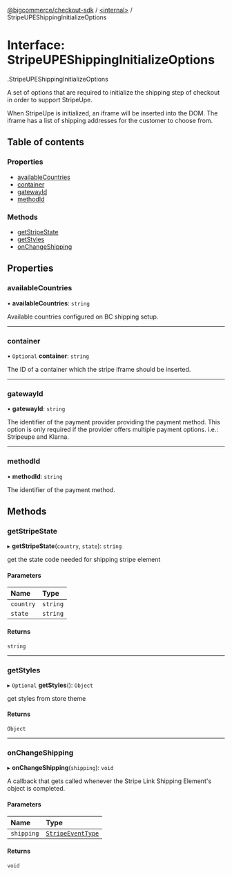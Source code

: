 [@bigcommerce/checkout-sdk](../README.md) / [<internal\>](../modules/internal_.md) / StripeUPEShippingInitializeOptions

# Interface: StripeUPEShippingInitializeOptions

[<internal>](../modules/internal_.md).StripeUPEShippingInitializeOptions

A set of options that are required to initialize the shipping step of
checkout in order to support StripeUpe.

When StripeUpe is initialized, an iframe will be inserted into the DOM. The
iframe has a list of shipping addresses for the customer to choose from.

## Table of contents

### Properties

- [availableCountries](internal_.StripeUPEShippingInitializeOptions.md#availablecountries)
- [container](internal_.StripeUPEShippingInitializeOptions.md#container)
- [gatewayId](internal_.StripeUPEShippingInitializeOptions.md#gatewayid)
- [methodId](internal_.StripeUPEShippingInitializeOptions.md#methodid)

### Methods

- [getStripeState](internal_.StripeUPEShippingInitializeOptions.md#getstripestate)
- [getStyles](internal_.StripeUPEShippingInitializeOptions.md#getstyles)
- [onChangeShipping](internal_.StripeUPEShippingInitializeOptions.md#onchangeshipping)

## Properties

### availableCountries

• **availableCountries**: `string`

Available countries configured on BC shipping setup.

___

### container

• `Optional` **container**: `string`

The ID of a container which the stripe iframe should be inserted.

___

### gatewayId

• **gatewayId**: `string`

The identifier of the payment provider providing the payment method. This
option is only required if the provider offers multiple payment options.
i.e.: Stripeupe and Klarna.

___

### methodId

• **methodId**: `string`

The identifier of the payment method.

## Methods

### getStripeState

▸ **getStripeState**(`country`, `state`): `string`

get the state code needed for shipping stripe element

#### Parameters

| Name | Type |
| :------ | :------ |
| `country` | `string` |
| `state` | `string` |

#### Returns

`string`

___

### getStyles

▸ `Optional` **getStyles**(): `Object`

get styles from store theme

#### Returns

`Object`

___

### onChangeShipping

▸ **onChangeShipping**(`shipping`): `void`

A callback that gets called whenever the Stripe Link Shipping Element's object is completed.

#### Parameters

| Name | Type |
| :------ | :------ |
| `shipping` | [`StripeEventType`](../modules/internal_.md#stripeeventtype) |

#### Returns

`void`
